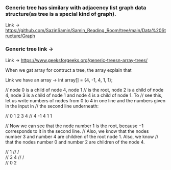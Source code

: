 ### Generic tree has similary with adjacency list graph data structure(as tree is a special kind of graph).



Link -> https://github.com/SazinSamin/Samin_Reading_Room/tree/main/Data%20Structure/Graph

### Generic tree link ->
Link -> https://www.geeksforgeeks.org/generic-treesn-array-trees/


When we gat array for contruct a tree, the array explain that

Link we have an array -> 
int array[] = {4, -1, 4, 1, 1};

// node 0 is a child of node 4, node 1
// is the root, node 2 is a child of node 4, node 3 is a child of node 1 and node 4 is a child of node 1. To
// see this, let us write numbers of nodes from 0 to 4 in one line and the numbers given in the input in
// the second line underneath:

// 0  1 2 3 4
// 4 -1 4 1 1

// Now we can see that the node number 1 is the root, because −1 corresponds to it in the second line.
// Also, we know that the nodes number 3 and number 4 are children of the root node 1. Also, we know
// that the nodes number 0 and number 2 are children of the node 4.




//                      1
//                    /   \
//                   3     4
//                        /  \
//                       0     2





